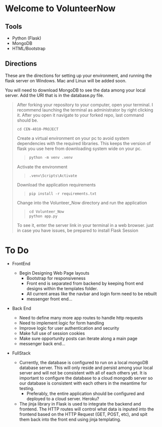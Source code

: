 # Welcome to VolunteerNow

## Tools

* Python (Flask)
* MongoDB
* HTML/Bootstrap

## Directions

These are the directions for setting up your environment, and running the flask server on Windows. Mac and Linux will be added soon.

You will need to download MongoDB to see the data among your local server. Add the URI that is in the database.py file.

> After forking your repository to your computer, open your terminal. I recommend launching the terminal as administrator by right clicking it. After you open it navigate to your forked repo, last command should be.
>
>```shell
>cd CEN-4010-PROJECT
>```
>
> Create a virtual environment on your pc to avoid system dependencies with the required libraries. This keeps the version of flask you use here from downloading system wide on your pc.
>>```Python
>>python -m venv .venv
>>```
>
> Activate the environment
>>```shell
>> .venv\Scripts\Activate
>>```
>
> Download the application requirements
>>```
>>pip install -r requirements.txt
>>```
>
> Change into the Volunteer_Now directory and run the application
>>```Python
>> cd Volunteer_Now
>> python app.py
>>```
> To see it, enter the server link in your terminal in a web browser. just in case you have issues, be prepared to install Flask Session



# To Do

* FrontEnd
    * Begin Designing Web Page layouts
        * Bootstrap for responsiveness
        * Front end is separated from backend by keeping front end designs within the templates folder.
        * All current areas like the navbar and login form need to be rebuilt
        * messenger front end...

* Back End
    * Need to define many more app routes to handle http requests
    * Need to implement logic for form handling
    * Improve logic for user authentication and security
    * Make full use of session cookies
    * Make sure opportunity posts can iterate along a main page
    * messenger back end...

* FullStack
    * Currently, the database is configured to run on a local mongoDB database server. This will only reside and persist among your local server and will not be consistent with all of each others yet. It is important to configure the database to a cloud mongodb server so our database is consistent with each others in the meantime for testing.
        * Preferably, the entire application should be configured and deployed to a cloud server. Heroku?
    * The jinja library in Flask is used to integrate the backend and frontend. The HTTP routes will control what data is inputed into the frontend based on the HTTP Request (GET, POST, etc), and spit them back into the front end using jinja templating.